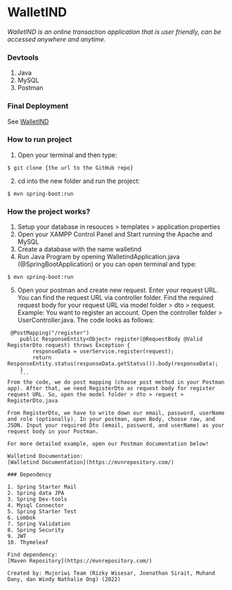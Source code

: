 # WalletIND

_WalletIND is an online transaction application that is user friendly, can be accessed anywhere and anytime._

### Devtools

1. Java
2. MySQL
3. Postman

### Final Deployment

See [WalletIND](https://wallet-ind.netlify.app/)

### How to run project

1. Open your terminal and then type:

```
$ git clone {the url to the GitHub repo}
```

2. cd into the new folder and run the project:

```
$ mvn spring-boot:run
```

### How the project works?

1. Setup your database in resouces > templates > application.properties
2. Open your XAMPP Control Panel and Start running the Apache and MySQL
3. Create a database with the name walletind
4. Run Java Program by opening WalletindApplication.java (@SpringBootApplication) or you can open terminal and type:

```
$ mvn spring-boot:run
```

5. Open your postman and create new request. Enter your request URL. You can find the request URL via controller folder. Find the required request body for your request URL via model folder > dto > request. Example:
   You want to register an account. Open the controller folder > UserController.java. The code looks as follows:

```
 @PostMapping("/register")
    public ResponseEntity<Object> register(@RequestBody @Valid RegisterDto request) throws Exception {
        responseData = userService.register(request);
        return ResponseEntity.status(responseData.getStatus()).body(responseData);
    }
    ```
From the code, we do post mapping (choose post method in your Postman app). After that, we need RegisterDto as request body for register request URL. So, open the model folder > dto > request > RegisterDto.java

From RegisterDto, we have to write down our email, password, userName and role (optionally). In your postman, open Body, choose raw, and JSON. Input your required Dto (email, password, and userName) as your request body in your Postman.

For more detailed example, open our Postman documentation below!

Walletind Documentation:
[Walletind Documentation](https://mvnrepository.com/)

### Dependency

1. Spring Starter Mail
2. Spring data JPA
3. Spring Dev-tools
4. Mysql Connector
5. Spring Starter Test
6. Lombok
7. Spring Validation
8. Spring Security
9. JWT
10. Thymeleaf

Find dependency:
[Maven Repository](https://mvnrepository.com/)

Created by: Mujoriwi Team (Rizky Wisesar, Joenathan Sirait, Muhand Dany, dan Windy Nathalie Ong) (2022)
````
